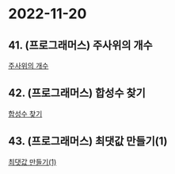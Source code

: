 # 2022-11-20

## 41. (프로그래머스) 주사위의 개수

[주사위의 개수](https://school.programmers.co.kr/learn/courses/30/lessons/120845)

## 42. (프로그래머스) 합성수 찾기

[합성수 찾기](https://school.programmers.co.kr/learn/courses/30/lessons/120846)

## 43. (프로그래머스) 최댓값 만들기(1)

[최댓값 만들기(1)](https://school.programmers.co.kr/learn/courses/30/lessons/120847)
